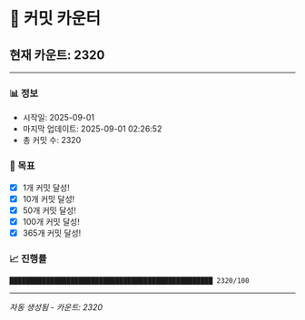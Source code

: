 # 🔢 커밋 카운터

## 현재 카운트: 2320

---

### 📊 정보
- 시작일: 2025-09-01
- 마지막 업데이트: 2025-09-01 02:26:52
- 총 커밋 수: 2320

### 🎯 목표
- [x] 1개 커밋 달성!
- [x] 10개 커밋 달성!
- [x] 50개 커밋 달성!
- [x] 100개 커밋 달성!
- [x] 365개 커밋 달성!

### 📈 진행률
```
██████████████████████████████████████████████████ 2320/100
```

---
*자동 생성됨 - 카운트: 2320*
